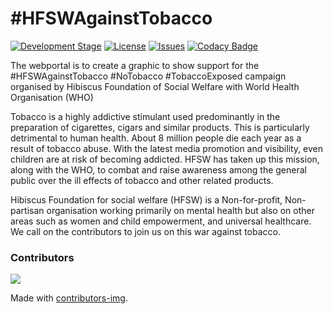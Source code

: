 # #HFSWAgainstTobacco

[![Development Stage](https://img.shields.io/badge/Development-v.2.0-blue)]()
[![License](https://img.shields.io/github/license/Hibiscus-Foundation/tobaccoexposed)](https://github.com/Hibiscus-Foundation/tobaccoexposed/blob/master/LICENSE)
[![Issues](https://img.shields.io/github/issues/Hibiscus-Foundation/tobaccoexposed)]()
[![Codacy Badge](https://api.codacy.com/project/badge/Grade/4b1b4bbdac7740a18c4fdd83e001fa24)](https://app.codacy.com/gh/Hibiscus-Foundation/tobaccoexposed?utm_source=github.com&utm_medium=referral&utm_content=Hibiscus-Foundation/tobaccoexposed&utm_campaign=Badge_Grade_Dashboard)
<br>

The webportal is to create a graphic to show support for the #HFSWAgainstTobacco #NoTobacco #TobaccoExposed campaign organised by Hibiscus Foundation of Social Welfare with World Health Organisation (WHO)

Tobacco is a highly addictive stimulant used predominantly in the preparation of cigarettes, cigars and similar products. This is particularly detrimental to human health. About 8 million people die each year as a result of tobacco abuse. With the latest media promotion and visibility, even children are at risk of becoming addicted. 
HFSW has taken up this mission, along with the WHO, to combat and raise awareness among the general public over the ill effects of tobacco and other related products.

Hibiscus Foundation for social welfare (HFSW) is a Non-for-profit, Non-partisan organisation working primarily on mental health but also on other areas such as women and child empowerment, and universal healthcare. 
We call on the contributors to join us on this war against tobacco.

### Contributors

<a href="https://github.com/Hibiscus-Foundation/tobaccoexposed/graphs/contributors">
  <img src="https://contributors-img.web.app/image?repo=Hibiscus-Foundation/tobaccoexposed" />
</a>

Made with [contributors-img](https://contributors-img.web.app).
